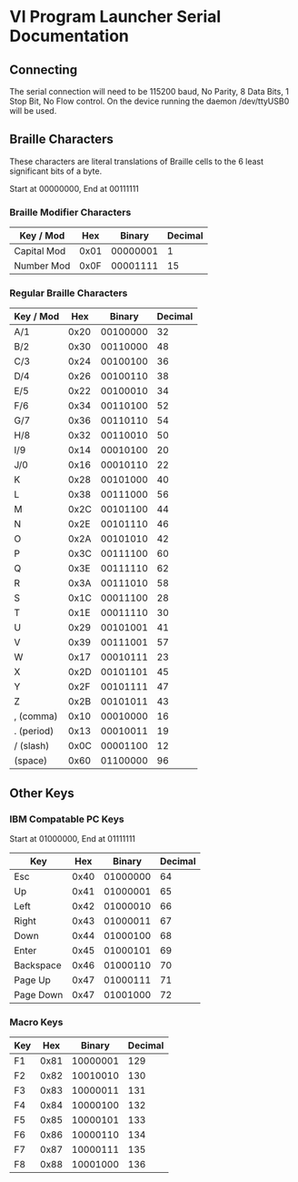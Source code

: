 # VI Program Launcher Serial Documentation

## Connecting

The serial connection will need to be 115200 baud, No Parity, 8 Data Bits, 1 Stop Bit, No Flow control. On the device running the daemon /dev/ttyUSB0 will be used.

## Braille Characters

These characters are literal translations of Braille cells to the 6 least significant bits of a byte.

Start at 00000000, End at 00111111

### Braille Modifier Characters

| Key / Mod   | Hex  | Binary   | Decimal |
|-------------|------|----------|---------|
| Capital Mod | 0x01 | 00000001 | 1       |
| Number Mod  | 0x0F | 00001111 | 15      |


### Regular Braille Characters

| Key / Mod   | Hex  | Binary   | Decimal |
|-------------|------|----------|---------|
| A/1         | 0x20 | 00100000 | 32      |
| B/2         | 0x30 | 00110000 | 48      |
| C/3         | 0x24 | 00100100 | 36      |
| D/4         | 0x26 | 00100110 | 38      |
| E/5         | 0x22 | 00100010 | 34      |
| F/6         | 0x34 | 00110100 | 52      |
| G/7         | 0x36 | 00110110 | 54      |
| H/8         | 0x32 | 00110010 | 50      |
| I/9         | 0x14 | 00010100 | 20      |
| J/0         | 0x16 | 00010110 | 22      |
| K           | 0x28 | 00101000 | 40      |
| L           | 0x38 | 00111000 | 56      |
| M           | 0x2C | 00101100 | 44      |
| N           | 0x2E | 00101110 | 46      |
| O           | 0x2A | 00101010 | 42      |
| P           | 0x3C | 00111100 | 60      |
| Q           | 0x3E | 00111110 | 62      |
| R           | 0x3A | 00111010 | 58      |
| S           | 0x1C | 00011100 | 28      |
| T           | 0x1E | 00011110 | 30      |
| U           | 0x29 | 00101001 | 41      |
| V           | 0x39 | 00111001 | 57      |
| W           | 0x17 | 00010111 | 23      |
| X           | 0x2D | 00101101 | 45      |
| Y           | 0x2F | 00101111 | 47      |
| Z           | 0x2B | 00101011 | 43      |
| , (comma)   | 0x10 | 00010000 | 16      |
| . (period)  | 0x13 | 00010011 | 19      |
| / (slash)   | 0x0C | 00001100 | 12      |
|   (space)   | 0x60 | 01100000 | 96      |

## Other Keys

### IBM Compatable PC Keys

Start at 01000000, End at 01111111

| Key       | Hex  | Binary   | Decimal |
|-----------|------|----------|---------|
| Esc       | 0x40 | 01000000 | 64      |
| Up        | 0x41 | 01000001 | 65      |
| Left      | 0x42 | 01000010 | 66      |
| Right     | 0x43 | 01000011 | 67      |
| Down      | 0x44 | 01000100 | 68      |
| Enter     | 0x45 | 01000101 | 69      |
| Backspace | 0x46 | 01000110 | 70      |
| Page Up   | 0x47 | 01000111 | 71      |
| Page Down | 0x47 | 01001000 | 72      |


### Macro Keys

| Key         | Hex  | Binary   | Decimal |
|-------------|------|----------|---------|
| F1          | 0x81 | 10000001 | 129     |
| F2          | 0x82 | 10010010 | 130     |
| F3          | 0x83 | 10000011 | 131     |
| F4          | 0x84 | 10000100 | 132     |
| F5          | 0x85 | 10000101 | 133     |
| F6          | 0x86 | 10000110 | 134     |
| F7          | 0x87 | 10000111 | 135     |
| F8          | 0x88 | 10001000 | 136     |